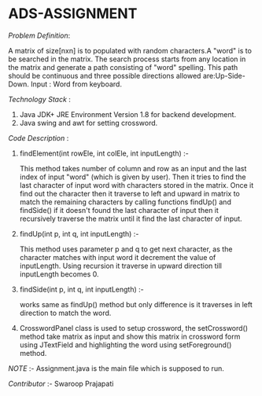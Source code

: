 # ADS-ASSIGNMENT

*Problem Definition*:

A matrix of size[nxn] is to populated with random characters.A "word" is to be searched in the matrix. The search process starts from any location in the matrix and generate a path consisting of "word" spelling. This path should be continuous and three possible directions
allowed are:Up-Side-Down.
Input : Word from keyboard.

*Technology Stack* :   
    
1) Java JDK+ JRE Environment Version 1.8 for backend development.
2) Java swing and awt for setting crossword.

*Code Description* :
 
 1) findElement(int rowEle, int colEle, int inputLength) :-
    
    This method takes number of column and row as an input and the last index of input "word" (which is given by user). Then it tries to 
    find the last character of input word with characters stored in the matrix. Once it find out the character then it traverse to left and     upward in matrix to match the remaining characters by calling functions findUp() and findSide() if it doesn't found the last character     of input then it recursively traverse the matrix until it find the last character of input.
    
 2) findUp(int p, int q, int inputLength) :-
    
    This method uses parameter p and q to get next character, as the character matches with input word it decrement the value of               inputLength. Using recursion it traverse in upward direction till inputLength becomes 0.
 
 3) findSide(int p, int q, int inputLength) :-
    
    works same as findUp() method but only difference is it traverses in left direction to match the word.
    
 4) CrosswordPanel class is used to setup crossword, the setCrossword() method take matrix as input and show this matrix in crossword form
    using JTextField and highlighting the word using setForeground() method.
    
 *NOTE* :- Assignment.java is the main file which is supposed to run.   
    
*Contributor* :-
 Swaroop Prajapati

